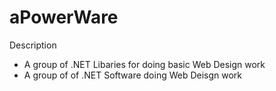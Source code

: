 # aPowerWare



Description 

* A group of .NET Libaries for doing basic Web Design work 
* A group of of .NET Software doing Web Deisgn work 

